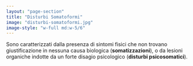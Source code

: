 ```yaml
---
layout: "page-section"
title: "Disturbi Somatoformi"
image: "disturbi-somatoformi.jpg"
image-style: "w-full md:w-5/6"
---
```


Sono caratterizzati dalla presenza di sintomi fisici che non trovano giustificazione in nessuna causa biologica (<strong class="font-bold">somatizzazioni</strong>), o da lesioni organiche indotte da un forte disagio psicologico (<strong class="font-bold">disturbi psicosomatici</strong>).
